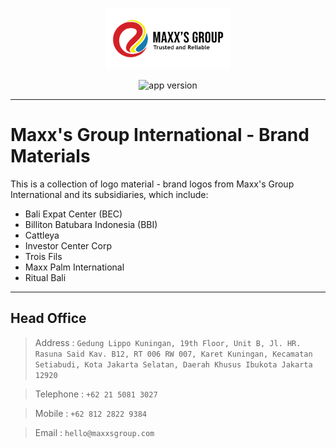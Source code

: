 <p align="center"><a href="https://maxxsgroup.com" target="_blank"><img src="maxxs corporate/maxxs-h-logo-colour-text-black.png" width="200"></a></p>

<p align="center">
<img alt="app version"src="https://img.shields.io/badge/ver-1.0.0-blue?style=flat-square"/>
</p>

---

# Maxx's Group International - Brand Materials

This is a collection of logo material - brand logos from Maxx's Group International and its subsidiaries, which include:

- Bali Expat Center (BEC)
- Billiton Batubara Indonesia (BBI)
- Cattleya
- Investor Center Corp
- Trois Fils
- Maxx Palm International
- Ritual Bali

---

## Head Office

> Address :
> `Gedung Lippo Kuningan, 19th Floor, Unit B, Jl. HR. Rasuna Said Kav. B12, RT 006 RW 007, Karet Kuningan, Kecamatan Setiabudi, Kota Jakarta Selatan, Daerah Khusus Ibukota Jakarta 12920`

> Telephone : `+62 21 5081 3027`

> Mobile : `+62 812 2822 9384`

> Email : `hello@maxxsgroup.com`
